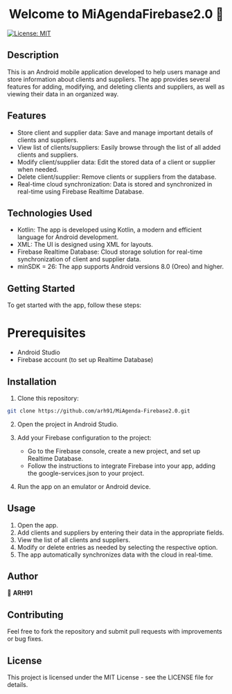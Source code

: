 <h1 align="center">Welcome to MiAgendaFirebase2.0 👋</h1>
<p>
  <a href="https://opensource.org/licenses/MIT" target="_blank">
    <img alt="License: MIT " src="https://img.shields.io/badge/License-MIT -yellow.svg" />
  </a>
</p>


## Description
This is an Android mobile application developed to help users manage and store information about clients and suppliers. 
The app provides several features for adding, modifying, and deleting clients and suppliers, as well as viewing their data in an organized way.


## Features
- Store client and supplier data: Save and manage important details of clients and suppliers.
- View list of clients/suppliers: Easily browse through the list of all added clients and suppliers.
- Modify client/supplier data: Edit the stored data of a client or supplier when needed.
- Delete client/supplier: Remove clients or suppliers from the database.
- Real-time cloud synchronization: Data is stored and synchronized in real-time using Firebase Realtime Database.


## Technologies Used
- Kotlin: The app is developed using Kotlin, a modern and efficient language for Android development.
- XML: The UI is designed using XML for layouts.
- Firebase Realtime Database: Cloud storage solution for real-time synchronization of client and supplier data.
- minSDK = 26: The app supports Android versions 8.0 (Oreo) and higher.

  
## Getting Started
To get started with the app, follow these steps:

# Prerequisites
- Android Studio
- Firebase account (to set up Realtime Database)

## Installation
1. Clone this repository:

```sh
git clone https://github.com/arh91/MiAgenda-Firebase2.0.git
```
2. Open the project in Android Studio.

3. Add your Firebase configuration to the project:

    * Go to the Firebase console, create a new project, and set up Realtime Database.
    * Follow the instructions to integrate Firebase into your app, adding the google-services.json to your project.
  
4. Run the app on an emulator or Android device.


## Usage
1. Open the app.
2. Add clients and suppliers by entering their data in the appropriate fields.
3. View the list of all clients and suppliers.
4. Modify or delete entries as needed by selecting the respective option.
5. The app automatically synchronizes data with the cloud in real-time.


## Author

👤 **ARH91**


## Contributing
Feel free to fork the repository and submit pull requests with improvements or bug fixes.


## License
This project is licensed under the MIT License - see the LICENSE file for details.

